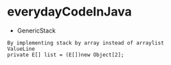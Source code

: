 # everydayCodeInJava
 * GenericStack
```
By implementing stack by array instead of arraylist 
ValueLine
private E[] list = (E[])new Object[2];
```
